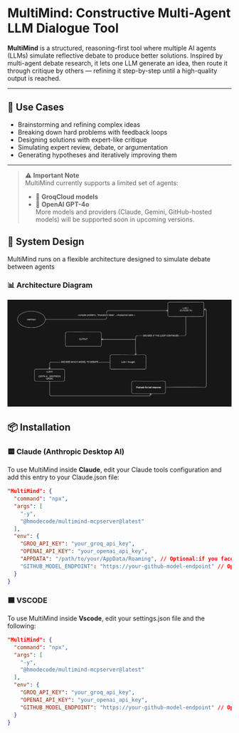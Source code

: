 # MultiMind: Constructive Multi-Agent LLM Dialogue Tool

**MultiMind** is a structured, reasoning-first tool where multiple AI agents (LLMs) simulate reflective debate to produce better solutions. Inspired by multi-agent debate research, it lets one LLM generate an idea, then route it through critique by others — refining it step-by-step until a high-quality output is reached.

---

## 🚀 Use Cases

- Brainstorming and refining complex ideas
- Breaking down hard problems with feedback loops
- Designing solutions with expert-like critique
- Simulating expert review, debate, or argumentation
- Generating hypotheses and iteratively improving them

---
> ⚠️ **Important Note**  
> MultiMind currently supports a limited set of agents:  
> - 🧠 **GroqCloud models** 
> - 🤖 **OpenAI GPT-4o**  
> More models and providers (Claude, Gemini, GitHub-hosted models) will be supported soon in upcoming versions.



## 🧬 System Design

MultiMind runs on a flexible architecture designed to simulate debate between agents

### 📊 Architecture Diagram

![System Design Diagram](https://github.com/benzinamohamed/MultiMind-MCP-server/blob/main/System%20design.png)


## 📦 Installation

### 🟨 Claude (Anthropic Desktop AI)

To use MultiMind inside **Claude**, edit your Claude tools configuration and add this entry to your Claude.json file:

```json
"MultiMind": {
  "command": "npx",
  "args": [
    "-y",
    "@hmodecode/multimind-mcpserver@latest"
  ],
  "env": {
    "GROQ_API_KEY": "your_groq_api_key",
    "OPENAI_API_KEY": "your_openai_api_key",
    "APPDATA": "/path/to/your/AppData/Roaming", // Optional:if you face path issues
    "GITHUB_MODEL_ENDPOINT": "https://your-github-model-endpoint" // Optional: Only if you're using GitHub-hosted models
  }
}
```
### 🟦 VSCODE 

To use MultiMind inside **Vscode**, edit your settings.json file and the following:

```json
"MultiMind": {
  "command": "npx",
  "args": [
    "-y",
    "@hmodecode/multimind-mcpserver@latest"
  ],
  "env": {
    "GROQ_API_KEY": "your_groq_api_key",
    "OPENAI_API_KEY": "your_openai_api_key",
    "GITHUB_MODEL_ENDPOINT": "https://your-github-model-endpoint" // Optional: Only if you're using GitHub-hosted models
  }
}
